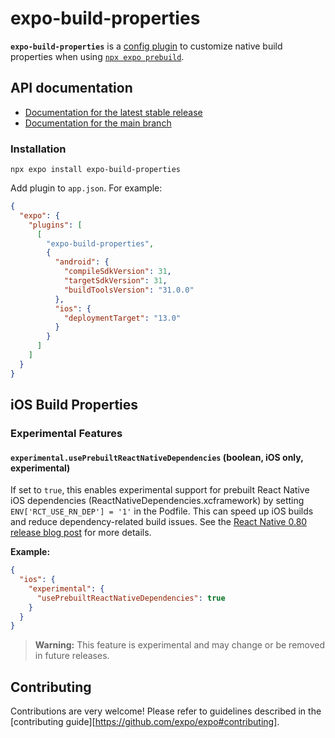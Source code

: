 # expo-build-properties

**`expo-build-properties`** is a [config plugin](https://docs.expo.dev/config-plugins/introduction/) to customize native build properties when using [`npx expo prebuild`](https://docs.expo.dev/workflow/prebuild/).

## API documentation

- [Documentation for the latest stable release](https://docs.expo.dev/versions/latest/sdk/build-properties/)
- [Documentation for the main branch](https://docs.expo.dev/versions/unversioned/sdk/build-properties/)

### Installation

```
npx expo install expo-build-properties
```

Add plugin to `app.json`. For example:

```json
{
  "expo": {
    "plugins": [
      [
        "expo-build-properties",
        {
          "android": {
            "compileSdkVersion": 31,
            "targetSdkVersion": 31,
            "buildToolsVersion": "31.0.0"
          },
          "ios": {
            "deploymentTarget": "13.0"
          }
        }
      ]
    ]
  }
}
```

## iOS Build Properties

### Experimental Features

#### `experimental.usePrebuiltReactNativeDependencies` (boolean, iOS only, experimental)

If set to `true`, this enables experimental support for prebuilt React Native iOS dependencies (ReactNativeDependencies.xcframework) by setting `ENV['RCT_USE_RN_DEP'] = '1'` in the Podfile. This can speed up iOS builds and reduce dependency-related build issues. See the [React Native 0.80 release blog post](https://reactnative.dev/blog/2025/06/12/react-native-0.80#experimental---react-native-ios-dependencies-are-now-prebuilt) for more details.

**Example:**

```json
{
  "ios": {
    "experimental": {
      "usePrebuiltReactNativeDependencies": true
    }
  }
}
```

> **Warning:** This feature is experimental and may change or be removed in future releases.

## Contributing

Contributions are very welcome! Please refer to guidelines described in the [contributing guide][https://github.com/expo/expo#contributing].
